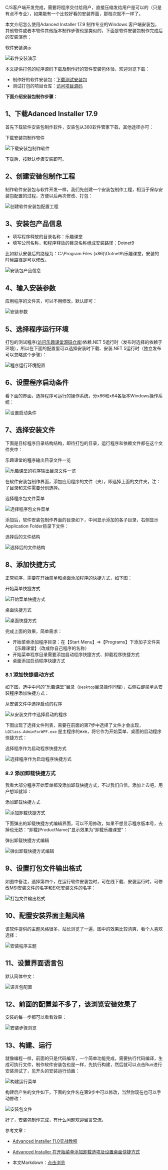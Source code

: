 C/S客户端开发完成，需要将程序交付给用户，直接压缩发给用户是可以的（只是有点不专业），如果能有一个比较好看的安装界面，那档次就不一样了。

本文介绍怎么使用Adanced Installer 17.9 制作专业的Windows 客户端安装包，其他软件或者本软件其他版本制作步骤也是类似的，下面是软件安装包制作完成后的安装演示：

软件安装演示

![软件安装演示](https://img1.dotnet9.com/2021/02/0401.gif)

本文提供打包的程序源码下载及制作好的软件安装包体验，欢迎浏览下载：

- 制作好的软件安装包：[下载测试安装包](https://github.com/dotnet9/lqclass.com/releases/tag/0.5.0)
- 测试打包的项目仓库：[访问项目源码](https://github.com/dotnet9/lqclass.com)

**下面介绍安装包制作步骤：**

## 1、下载Adanced Installer 17.9

首先下载软件安装包制作软件，安装包从360软件管家下载，其他途径亦可：

下载安装包制作软件

![下载安装包制作软件](https://img1.dotnet9.com/2021/02/0402.png)

下载后，按默认步骤安装即可。

## 2、创建安装包制作工程

制作软件安装包与软件开发一样，我们先创建一个安装包制作工程，相当于保存安装包配置的过程，方便以后再次修改、打包：

![创建软件安装包配置工程](https://img1.dotnet9.com/2021/02/0403.png)

## 3、安装包产品信息

- 填写程序释放的目录名称：乐趣课堂
- 填写公司名称，和程序释放的目录名称组成安装路径：Dotnet9

比如默认安装后的路径为：C:\Program Files (x86)\Dotnet9\乐趣课堂，安装的时候路径是可以修改。

![安装包产品信息](https://img1.dotnet9.com/2021/02/0404.png)

## 4、输入安装参数

应用程序的文件夹，可以不用修改，默认即可：

![安装参数](https://img1.dotnet9.com/2021/02/0405.png)

## 5、选择程序运行环境

打包的测试程序([访问乐趣课堂源码仓库](https://github.com/dotnet9/lqclass.com))依赖.NET 5运行时（发布时选择的依赖于环境），所以在下面的配置里可以选择安装时下载、安装.NET 5运行时（独立发布可以忽略这个步骤）：

![程序运行环境配置](https://img1.dotnet9.com/2021/02/0406.png)

## 6、设置程序启动条件

看下面的界面，选择程序可运行的操作系统，分x86和x64各版本Windows操作系统：

![设置启动条件](https://img1.dotnet9.com/2021/02/0407.png)

## 7、选择安装文件

下面是目标程序目录结构结构，即待打包的目录，运行程序和依赖文件都在这个文件夹中：

乐趣课堂的程序输出目录文件一览

![乐趣课堂的程序输出目录文件一览](https://img1.dotnet9.com/2021/02/0408.png)

在软件安装包制作界面，添加应用程序的文件（夹），即选择上面的文件夹，注：子目录和文件需要分别选择。

选择程序包文件菜单

![选择程序包文件菜单](https://img1.dotnet9.com/2021/02/0409.png)

添加后，软件安装包制作界面的目录如下，中间显示添加的各子目录，右侧显示Application Folder目录下文件：

选择后的文件结构

![选择后的文件结构](https://img1.dotnet9.com/2021/02/0410.png)

## 8、添加快捷方式

正常程序，需要在开始菜单和桌面添加程序的快捷方式，如下图：

开始菜单快捷方式

![开始菜单快捷方式](https://img1.dotnet9.com/2021/02/0411.png)

桌面快捷方式

![桌面快捷方式](https://img1.dotnet9.com/2021/02/0412.png)

完成上面的效果，简单需求：

- 开始菜单添加程序目录：在【Start Menu】=>【Programs】下添加子文件夹【乐趣课堂】（改成你自己程序的名称）
- 开始菜单程序目录需要添加启动程序快捷方式、卸载程序快捷方式
- 桌面添加启动程序快捷方式

### 8.1 添加快捷启动方式

如下图，选中中间的”乐趣课堂“目录（`Desktop`目录操作同理），右侧右键菜单从安装程序添加快捷方式：

从安装文件中选择启动的程序

![从安装文件中选择启动的程序](https://img1.dotnet9.com/2021/02/0413.png)

下图出现了选择文件列表，需要在前面的第7步中选择了文件才会出现，`LQClass.AdminForWPF.exe` 是主程序的exe，将它作为开始菜单、桌面的启动程序快捷方式：

选择程序作为启动程序快捷方式

![选择程序作为启动程序快捷方式](https://img1.dotnet9.com/2021/02/0414.png)

### 8.2 添加卸载快捷方式

我看大部分程序开始菜单都没添加卸载快捷方式，不过我们自信，添加上去吧，用户想卸就卸：

添加卸载快捷方式

![添加卸载快捷方式](https://img1.dotnet9.com/2021/02/0415.png)

下面弹出的卸载快捷方式编辑界面，可以不用修改，如果不想显示程序版本号，去掉也无妨：“卸载[ProductName]”显示效果为“卸载乐趣课堂”：

弹出卸载快捷方式编辑

![弹出卸载快捷方式编辑](https://img1.dotnet9.com/2021/02/0416.png)

## 9、设置打包文件输出格式

如图中备注，选择第四个，在运行软件安装包时，可在线下载、安装运行时，可修改MSI安装文件的名字和EXE安装文件的名字：

![打包文件输出格式](https://img1.dotnet9.com/2021/02/0417.png)

## 10、配置安装界面主题风格

该软件提供的主题风格很多，站长浏览了一遍，图中的效果比较清爽，看个人喜欢选择：

![安装程序主题](https://img1.dotnet9.com/2021/02/0418.png)

## 11、设置界面语言包

默认简体中文：

![语言包配置](https://img1.dotnet9.com/2021/02/0419.png)

## 12、前面的配置差不多了，该浏览安装效果了

安装的每一步都可以看看效果：

![安装步骤浏览](https://img1.dotnet9.com/2021/02/0420.png)

## 13、构建、运行

就像编程一样，前面的只是代码编写，一个简单功能完成，需要执行代码编译，生成可执行文件，制作软件安装包也是一样，先执行构建，然后就可以点击Run进行安装测试了，见开头的安装运行动画：

![构建运行菜单](https://img1.dotnet9.com/2021/02/0421.png)

构建后产生的文件如下，下面的文件名在第9步中可以修改，当然你现在也可以手动修改：

![安装包文件](https://img1.dotnet9.com/2021/02/0422.png)

好了，安装包制作完成，有什么问题欢迎留言交流。

参考文章：
- [Advanced Installer 11.0实战教程](https://blog.csdn.net/neweastsun/article/details/43729983)
- [Advanced Installer 在开始菜单添加卸载选项及设置桌面快捷方式](http://www.360doc.com/showweb/0/0/960057626.aspx)

- 本文Markdown：[点击浏览](https://github.com/dotnet9/Assets.Dotnet9/blob/main/2021/02/2021-02-01_01.md)